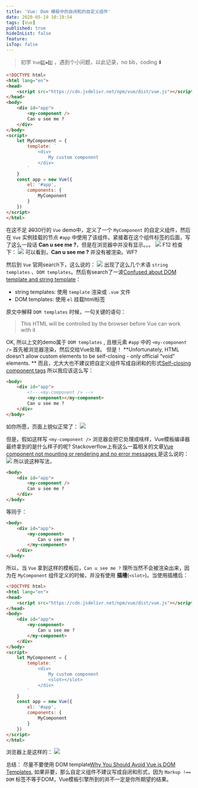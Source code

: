 ```yaml
---
title: 'Vue: Dom 模板中的自闭和的自定义组件'
date: 2020-05-19 10:19:54
tags: [Vue]
published: true
hideInList: false
feature: 
isTop: false
---
```


> 初学 `Vue2️⃣▪️0️⃣` ，遇到个小问题，以此记录，no bb，coding ⬇️

```html
<!DOCTYPE html>
<html lang="en">
<head>
    <script src="https://cdn.jsdelivr.net/npm/vue/dist/vue.js"></script>
</head>
<body>
    <div id="app">
        <my-component />
        Can u see me ?
    </div>
</body>
<script>
    let MyComponent = {
        template: `
            <div>
                My custom component
            </div>
        `
    } 
    const app = new Vue({
        el: '#app',
        components: {
            MyComponent
        }
    })
</script>
</html>
```
在这不足 ~~20~~30行的 `Vue` demo中，定义了一个 `MyComponent` 的自定义组件，然后在 `Vue` 实例挂载的节点 `#app` 中使用了该组件。紧接着在这个组件标签的后面，写了这么一段话 **Can u see me ?**，但是在浏览器中并没有显示。。。
![](http://404j.fun/post-images/1589957417336.png)
F12 检查下：
![](http://404j.fun/post-images/1589955661234.png)
可以看到，**Can u see me ?** 并没有被渲染。WF?

然后到 `Vue` 官网search下，这么说的：
![](http://404j.fun/post-images/1589956289683.png)
出现了这么几个术语  `string templates` 、`DOM templates`。然后有search了一波[Confused about DOM template and string template](https://forum.vuejs.org/t/confused-about-dom-template-and-string-template/1797)：
- string templates: 使用 `template` 渲染或 `.vue` 文件
- DOM templates: 使用 `el` 挂载html标签

原文中解释 `DOM templates` 时候，一句关键的语句：
> This HTML will be controlled by the browser before Vue can work with it

OK, 所以上文的demo属于 `DOM templates` , 且根元素 `#app` 中的 `<my-component />` 首先被浏览器渲染，然后交给Vue处理。
但是！
**Unfortunately, HTML doesn’t allow custom elements to be self-closing - only official “void” elements. **
而且，尤大大也不建议把自定义组件写成自闭和的形式[Self-closing component tags](https://github.com/vuejs/vue/issues/1036)
所以我应该这么写：
```html
<body>
    <div id="app">
        <!-- <my-component /> -->
        <my-component></my-component>
        Can u see me ?
    </div>
</body>
```
如你所愿，页面上貌似正常了：
![](http://404j.fun/post-images/1589957461306.png)

但是，假如这样写 `<my-component />` 浏览器会把它处理成啥样，Vue模板编译器最终拿到的是什么样子的呢? Stackoverflow上有这么一篇相关的文章[Vue component not mounting or rendering and no error messages
](https://stackoverflow.com/questions/56941466/vue-component-not-mounting-or-rendering-and-no-error-messages/56941500)
是这么说的：
![](http://404j.fun/post-images/1589958230908.png)
所以说这种写法，
```html
<body>
    <div id="app">
        <my-component />
        Can u see me ?
    </div>
</body>
```
等同于：
```html
<body>
    <div id="app">
        <my-component>
            Can u see me ?
        </my-component>
    </div>
</body>
```
所以，当 `Vue` 拿到这样的模板后，`Can u see me ?` 理所当然不会被渲染出来，因为在 `MyComponent` 组件定义的时候，并没有使用 **插槽**(`<slot>`)。当使用插槽后：
```html
<!DOCTYPE html>
<html lang="en">
<head>
    <script src="https://cdn.jsdelivr.net/npm/vue/dist/vue.js"></script>
</head>
<body>
    <div id="app">
        <my-component>
            Can u see me ?
        </my-component>
    </div>
</body>
<script>
    let MyComponent = {
        template: `
            <div>
                My custom component
                <slot></slot>
            </div>
        `
    } 
    const app = new Vue({
        el: '#app',
        components: {
            MyComponent
        }
    })
</script>
</html>
```
浏览器上是这样的：
![](http://404j.fun/post-images/1589958807406.png)

总结：
尽量不要使用 DOM template[Why You Should Avoid Vue.js DOM Templates](https://vuejsdevelopers.com/2017/09/17/vue-js-avoid-dom-templates/), 如果非要，那么自定义组件不建议写成自闭和形式，因为 `Markup !== DOM` 标签不等于DOM，Vue模板引擎所到的并不一定是你所期望的结果。